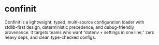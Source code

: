 # confinit
Confinit is a lightweight, typed, multi-source configuration loader with stdlib-first design, deterministic precedence, and debug-friendly provenance. It targets teams who want “dotenv + settings in one line,” zero heavy deps, and clean type-checked configs.
